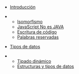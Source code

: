 -   
    [Introducción](/documentos.html) <i></i>
-   
    -   [Isomorfismo](#isomorfismo)
    -   [JavaScript No es JAVA](#javascript-no-es-java)
    -   [Escritura de código](#escritura-de-c&oacute;digo)
    -   [Palabras reservadas](#palabras-reservadas)


-   
    [Tipos de datos](/tipos-datos.html) <i></i>
-
    -   [Tipado dinámico](#tipado-din&aacute;mico)
    -   [Estructuras y tipos de datos](#estructuras-y-tipos-de-datos)
